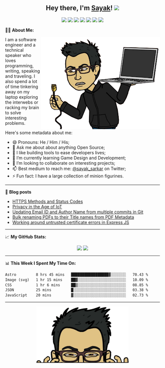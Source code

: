<h2 align="center">Hey there, I'm <a href="https://sayak.in" target="_blank">Sayak</a>! <img src="https://media.giphy.com/media/hvRJCLFzcasrR4ia7z/giphy.gif" width="25px"></h2>
<p align="center">
  <a href="https://linkedin.com/in/sayaksarkar"><img src="https://img.shields.io/badge/-LinkedIn-0e76a8?style=flat-square&logo=Linkedin&logoColor=white"></a>
  <a href="https://sayak.in"><img src="https://img.shields.io/badge/Website-3b5998?style=flat-square&logo=google-chrome&logoColor=white"></a>
  <a href="https://twitter.com/sayak_sarkar"><img src="https://img.shields.io/badge/-Twitter-00acee?style=flat-square&logo=Twitter&logoColor=white"></a>
  <a href="https://instagram.com/sayak_sarkar"><img src="https://img.shields.io/badge/-Instagram-e4405f?style=flat-square&logo=Instagram&logoColor=white"></a>
  <a href="https://sayaksarkar.wordpress.com/"><img src="https://img.shields.io/badge/Wordpress-21759b?style=flat-square&logo=wordpress&logoColor=white"></a>
  <a href="https://t.me/Bugsmith"><img src="https://img.shields.io/badge/-Telegram-0088cc?style=flat-square&logo=Telegram&logoColor=white"></a>
  <img src="https://komarev.com/ghpvc/?username=sayak-sarkar&style=flat-square">
</p>
  
👨‍💻 **About Me:**

<img align="right" alt="Image of avatar holding an unplugged laptop" src="https://github.com/sayak-sarkar/sayak-sarkar/raw/main/Unplugged.png" height="300" /></p>
I am a software engineer and a technical speaker who loves programming, writing, speaking and traveling. I also spend a lot of time tinkering away on my laptop exploring the interwebs or racking my brain to solve interesting problems.

Here's some metadata about me:

- 😄 Pronouns: He / Him / His;
- 💬 Ask me about about anything Open Source;
- 🔭 I like building tools to ease developers lives;
- 🌱 I’m currently learning Game Design and Development;
- 👯 I’m looking to collaborate on interesting projects;
- 📫 Best medium to reach me: [@sayak_sarkar](https://twitter.com/sayak_sarkar) on Twitter;
- ⚡ Fun fact: I have a large collection of minion figurines.

-------

📝 **Blog posts**
<!-- BLOG-POST-LIST:START -->
- [HTTPS Methods and Status Codes](https://sayaksarkar.wordpress.com/2021/04/06/https-methods-and-status-codes/)
- [Privacy in the Age of IoT](https://sayaksarkar.wordpress.com/2021/04/01/privacy-in-the-age-of-iot/)
- [Updating Email ID and Author Name from multiple commits in Git](https://sayaksarkar.wordpress.com/2019/01/31/updating-email-id-and-author-name-from-multiple-commits-in-git/)
- [Bulk renaming PDFs to their Title names from PDF Metadata](https://sayaksarkar.wordpress.com/2017/08/04/bulk-renaming-pdfs-to-their-title-names-from-pdf-metadata/)
- [Working around untrusted certificate errors in Express JS](https://sayaksarkar.wordpress.com/2017/08/02/working-around-untrusted-cert-errors-in-express-js/)
<!-- BLOG-POST-LIST:END -->

-------

📈 **My GitHub Stats:**

<p align="center">
  <img height="180em" src="https://github-readme-stats.vercel.app/api?username=sayak-sarkar&t&show_icons=true&hide_border=true&&count_private=true&include_all_commits=true&bg_color=00000000&text_color=808080" />
  <img height="180em" src="https://github-readme-stats.vercel.app/api/top-langs/?username=sayak-sarkar&show_icons=true&hide_border=true&count_private=true&layout=compact&langs_count=8&bg_color=00000000&text_color=808080"/>
</p>

-------

📊 **This Week I Spent My Time On:**
<!--START_SECTION:waka-->

```txt
Astro         8 hrs 45 mins   █████████████████▓░░░░░░░   70.43 %
Image (svg)   1 hr 15 mins    ██▓░░░░░░░░░░░░░░░░░░░░░░   10.09 %
CSS           1 hr 6 mins     ██▒░░░░░░░░░░░░░░░░░░░░░░   08.85 %
JSON          25 mins         █░░░░░░░░░░░░░░░░░░░░░░░░   03.38 %
JavaScript    20 mins         ▓░░░░░░░░░░░░░░░░░░░░░░░░   02.73 %
```

<!--END_SECTION:waka-->

-------

<p align="center"> <img alt="Image of suspicious avatar" src="https://github.com/sayak-sarkar/sayak-sarkar/raw/main/Suspicious.png" width="300" /></p>
